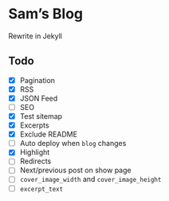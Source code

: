 # Sam’s Blog

Rewrite in Jekyll

## Todo

- [x] Pagination
- [x] RSS
- [x] JSON Feed
- [ ] SEO
- [x] Test sitemap
- [x] Excerpts
- [x] Exclude README
- [ ] Auto deploy when `blog` changes
- [x] Highlight
- [ ] Redirects
- [ ] Next/previous post on show page
- [ ] `cover_image_width` and `cover_image_height`
- [ ] `excerpt_text`
